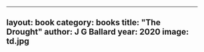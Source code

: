  ---
layout: book
category: books
title: "The Drought"
author: J G Ballard
year: 2020
image: td.jpg
---
